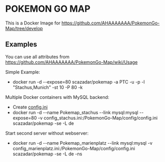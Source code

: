 # POKEMON GO MAP
This is a Docker Image for https://github.com/AHAAAAAAA/PokemonGo-Map/tree/develop

## Examples
You can use all attributes from https://github.com/AHAAAAAAA/PokemonGo-Map/wiki/Usage

Simple Example:
- docker run -d --expose=80 scazadar/pokemap -a PTC -u <PTC Account> -p <password> -l "Stachus,Munich" -st 10 -P 80 -k <GoogleMaps API Key>

Multiple Docker containers with MySQL backend:
- Create [config.ini](https://github.com/AHAAAAAAA/PokemonGo-Map/blob/develop/config/config.ini.example)
- docker run -d --name Pokemap_stachus --link mysql:mysql --expose=80 -v config_stachus.ini:/PokemonGo-Map/config/config.ini scazadar/pokemap -se -L de

Start second server without webserver:
- docker run -d --name Pokemap_marienplatz --link mysql:mysql -v config_marienplatz.ini:/PokemonGo-Map/config/config.ini scazadar/pokemap -se -L de -ns
